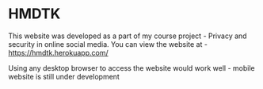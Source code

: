 # HMDTK

This website was developed as a part of my course project - Privacy and security in online social media. You can view the website at - https://hmdtk.herokuapp.com/

Using any desktop browser to access the website would work well - mobile website is still under development
